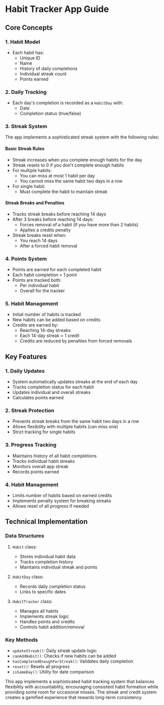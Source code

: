 # Habit Tracker App Guide

## Core Concepts

### 1. Habit Model
- Each habit has:
  - Unique ID
  - Name
  - History of daily completions
  - Individual streak count
  - Points earned

### 2. Daily Tracking
- Each day's completion is recorded as a `HabitDay` with:
  - Date
  - Completion status (true/false)

### 3. Streak System
The app implements a sophisticated streak system with the following rules:

#### Basic Streak Rules
- Streak increases when you complete enough habits for the day
- Streak resets to 0 if you don't complete enough habits
- For multiple habits:
  - You can miss at most 1 habit per day
  - You cannot miss the same habit two days in a row
- For single habit:
  - Must complete the habit to maintain streak

#### Streak Breaks and Penalties
- Tracks streak breaks before reaching 14 days
- After 3 breaks before reaching 14 days:
  - Forces removal of a habit (if you have more than 2 habits)
  - Applies a credits penalty
- Streak breaks reset when:
  - You reach 14 days
  - After a forced habit removal

### 4. Points System
- Points are earned for each completed habit
- Each habit completion = 1 point
- Points are tracked both:
  - Per individual habit
  - Overall for the tracker

### 5. Habit Management
- Initial number of habits is tracked
- New habits can be added based on credits
- Credits are earned by:
  - Reaching 14-day streaks
  - Each 14-day streak = 1 credit
  - Credits are reduced by penalties from forced removals

## Key Features

### 1. Daily Updates
- System automatically updates streaks at the end of each day
- Tracks completion status for each habit
- Updates individual and overall streaks
- Calculates points earned

### 2. Streak Protection
- Prevents streak breaks from the same habit two days in a row
- Allows flexibility with multiple habits (can miss one)
- Strict tracking for single habits

### 3. Progress Tracking
- Maintains history of all habit completions
- Tracks individual habit streaks
- Monitors overall app streak
- Records points earned

### 4. Habit Management
- Limits number of habits based on earned credits
- Implements penalty system for breaking streaks
- Allows reset of all progress if needed

## Technical Implementation

### Data Structures
1. `Habit` class:
   - Stores individual habit data
   - Tracks completion history
   - Maintains individual streak and points

2. `HabitDay` class:
   - Records daily completion status
   - Links to specific dates

3. `HabitTracker` class:
   - Manages all habits
   - Implements streak logic
   - Handles points and credits
   - Controls habit addition/removal

### Key Methods
- `updateStreak()`: Daily streak update logic
- `canAddHabit()`: Checks if new habits can be added
- `hasCompletedEnoughForStreak()`: Validates daily completion
- `reset()`: Resets all progress
- `isSameDay()`: Utility for date comparison

This app implements a sophisticated habit tracking system that balances flexibility with accountability, encouraging consistent habit formation while providing some room for occasional misses. The streak and credit system creates a gamified experience that rewards long-term consistency. 